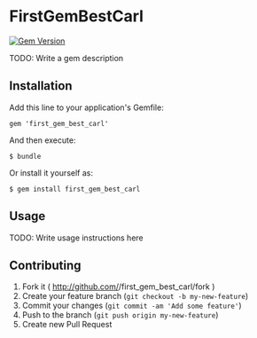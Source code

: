 # FirstGemBestCarl

[![Gem Version](https://badge.fury.io/rb/first_gem_best_carl.png)](http://badge.fury.io/rb/first_gem_best_carl)

TODO: Write a gem description

## Installation

Add this line to your application's Gemfile:

    gem 'first_gem_best_carl'

And then execute:

    $ bundle

Or install it yourself as:

    $ gem install first_gem_best_carl

## Usage

TODO: Write usage instructions here

## Contributing

1. Fork it ( http://github.com/<my-github-username>/first_gem_best_carl/fork )
2. Create your feature branch (`git checkout -b my-new-feature`)
3. Commit your changes (`git commit -am 'Add some feature'`)
4. Push to the branch (`git push origin my-new-feature`)
5. Create new Pull Request
